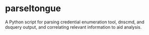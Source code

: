 # parseltongue
A Python script for parsing credential enumeration tool, dnscmd, and dsquery output, and correlating relevant information to aid analysis.
